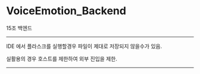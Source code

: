 # VoiceEmotion_Backend

15조 백엔드

---

IDE 에서 플라스크를 실행할경우 파일이 제대로 저장되지 않을수가 있음.

실활용의 경우 호스트를 제한하여 외부 진입을 제한.

---
